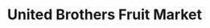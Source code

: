 ---
title: "United Brothers Fruit Market"
url: /astoria/united-brothers-fruit-market/
shop: supermarket
---